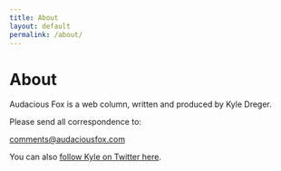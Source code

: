 ```yaml
---
title: About
layout: default
permalink: /about/
---
```

# About

Audacious Fox is a web column, written and produced by Kyle Dreger.

Please send all correspondence to:

<comments@audaciousfox.com>

You can also [follow Kyle on Twitter here](http://twitter.com/dreger).
